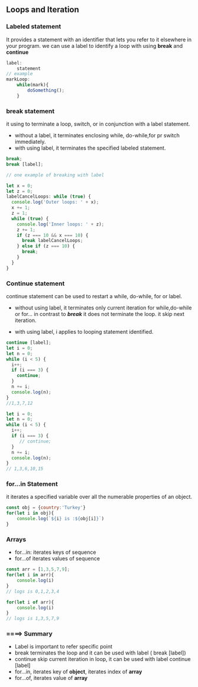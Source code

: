 ## Loops and Iteration

### Labeled statement

It provides a statement with an identifier that lets you refer to it elsewhere in your program. we can use a label to identify a loop with using **break** and **continue**

```js
label:
    statement
// example 
markLoop:
    while(mark){
        doSomething();
    }
```

### break statement
it using to terminate a loop, switch, or in conjunction with a label statement.

* without a label, it terminates enclosing while, do-while,for pr switch immediately.
* with using label, it terminates the specified labeled statement.

```js
break;
break [label];

// one example of breaking with label

let x = 0;
let z = 0;
labelCancelLoops: while (true) {
  console.log('Outer loops: ' + x);
  x += 1;
  z = 1;
  while (true) {
    console.log('Inner loops: ' + z);
    z += 1;
    if (z === 10 && x === 10) {
      break labelCancelLoops;
    } else if (z === 10) {
      break;
    }
  }
}
```

### Continue statement
continue statement can be used to restart a while, do-while, for or label.

* without using label, it terminates only current iteration for while,do-while or for... in contrast to ***break*** it does not terminate the loop. it skip next iteration.

* with using label, i applies to looping statement identified. 

```js
continue [label];
let i = 0;
let n = 0;
while (i < 5) {
  i++;
  if (i === 3) {
    continue;
  }
  n += i;
  console.log(n);
}
//1,3,7,12

let i = 0;
let n = 0;
while (i < 5) {
  i++;
  if (i === 3) {
     // continue;
  }
  n += i;
  console.log(n);
}
// 1,3,6,10,15
```
### for...in Statement
it iterates a specified variable over all the numerable properties of an object.

```js
const obj = {country:'Turkey'}
for(let i in obj){
    console.log(`${i} is :${obj[i]}`)
}
```

### Arrays
* for...in: iterates keys of sequence
* for...of iterates values of sequence

```js
const arr = [1,3,5,7,9];
for(let i in arr){
    console.log(i)
}
// logs is 0,1,2,3,4

for(let i of arr){
    console.log(i)
}
// logs is 1,3,5,7,9

```

### ====> Summary
* Label is important to refer specific point
* break terminates the loop and it can be used with label ( break [label])
* continue skip current iteration in loop, it can be used with label continue [label]
* for...in, iterates key of **object**, iterates index of **array**
* for...of, iterates value of **array**